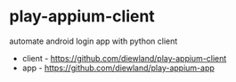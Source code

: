 # play-appium-client
automate android login app with python client
* client - https://github.com/diewland/play-appium-client
* app    - https://github.com/diewland/play-appium-app
